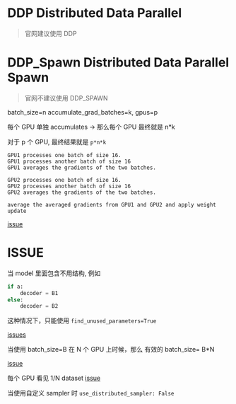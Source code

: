 # DDP Distributed Data Parallel
> 官网建议使用 DDP

# DDP_Spawn Distributed Data Parallel Spawn
> 官网不建议使用 DDP_SPAWN



batch_size=n  accumulate_grad_batches=k, gpus=p

每个 GPU 单独 accumulates -> 那么每个 GPU 最终就是 n*k

对于 p 个 GPU, 最终结果就是 `p*n*k`


```markdown2
GPU1 processes one batch of size 16.
GPU1 processes another batch of size 16
GPU1 averages the gradients of the two batches.

GPU2 processes one batch of size 16.
GPU2 processes another batch of size 16
GPU2 averages the gradients of the two batches.

average the averaged gradients from GPU1 and GPU2 and apply weight update
```

[issue](https://github.com/Lightning-AI/lightning/discussions/5796)



# ISSUE

当 model 里面包含不用结构, 例如

```python
if a:
    decoder = B1
else:
    decoder = B2
```

这种情况下，只能使用 `find_unused_parameters=True`

[issues](https://github.com/Lightning-AI/lightning/issues/17212)


当使用 batch_size=B 在 N 个 GPU 上时候，那么 有效的 batch_size= B*N

[issue](https://lightning.ai/forums/t/effective-learning-rate-and-batch-size-with-lightning-in-ddp/101/15)


每个 GPU 看见 1/N dataset [issue](https://github.com/Lightning-AI/lightning/discussions/16548)

当使用自定义 sampler 时
`use_distributed_sampler: False` 